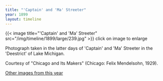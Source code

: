 ```yaml
---
title: "'Captain' and 'Ma' Streeter"
year: 1899
layout: timeline
---
```


{{< image title="'Captain' and 'Ma' Streeter" src="/img/timeline/1899/large/239.jpg" >}}
click on image to enlarge

Photograph taken in the latter days of 'Captain' and 'Ma' Streeter in the 'Deestrict' of Lake Michigan. 

Courtesy of "Chicago and Its Makers" (Chicago: Felix Mendelsohn, 1929).  

[Other images from this year](/historical/timeline/1899)
